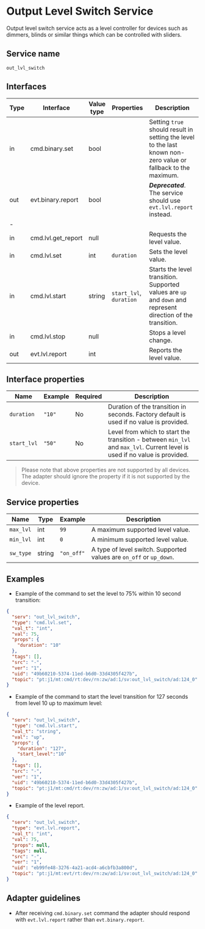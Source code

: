 # Output Level Switch Service

Output level switch service acts as a level controller for devices such as dimmers, blinds or similar things which can be controlled with sliders.

## Service name

`out_lvl_switch`

## Interfaces

| Type | Interface          | Value type | Properties              | Description                                                                                                    |
|------|--------------------|------------|-------------------------|----------------------------------------------------------------------------------------------------------------|
| in   | cmd.binary.set     | bool       |                         | Setting `true` should result in setting the level to the last known non-zero value or fallback to the maximum. |
| out  | evt.binary.report  | bool       |                         | ***Deprecated***. The service should use `evt.lvl.report` instead.                                             |
| -    |                    |            |                         |                                                                                                                |
| in   | cmd.lvl.get_report | null       |                         | Requests the level value.                                                                                      |
| in   | cmd.lvl.set        | int        | `duration`              | Sets the level value.                                                                                          |
| in   | cmd.lvl.start      | string     | `start_lvl`, `duration` | Starts the level transition. Supported values are `up` and `down` and represent direction of the transition.   |
| in   | cmd.lvl.stop       | null       |                         | Stops a level change.                                                                                          |
| out  | evt.lvl.report     | int        |                         | Reports the level value.                                                                                       |

## Interface properties

| Name        | Example | Required | Description                                                                                                                |
|-------------|---------|----------|----------------------------------------------------------------------------------------------------------------------------|
| `duration`  | `"10"`  | No       | Duration of the transition in seconds. Factory default is used if no value is provided.                                    |
| `start_lvl` | `"50"`  | No       | Level from which to start the transition - between `min_lvl` and `max_lvl`. Current level is used if no value is provided. |

> Please note that above properties are not supported by all devices. The adapter should ignore the property if it is not supported by the device.

## Service properties

| Name      | Type   | Example    | Description                                                         |
|-----------|--------|------------|---------------------------------------------------------------------|
| `max_lvl` | int    | `99`       | A maximum supported level value.                                    |
| `min_lvl` | int    | `0`        | A minimum supported level value.                                    |
| `sw_type` | string | `"on_off"` | A type of level switch. Supported values are `on_off` or `up_down`. |

## Examples

* Example of the command to set the level to 75% within 10 second transition:

```json
{
  "serv": "out_lvl_switch",
  "type": "cmd.lvl.set",
  "val_t": "int",
  "val": 75,
  "props": {
    "duration": "10"
  },
  "tags": [],
  "src": "-",
  "ver": "1",
  "uid": "49b60210-5374-11ed-b6d0-33d4305f427b",
  "topic": "pt:j1/mt:cmd/rt:dev/rn:zw/ad:1/sv:out_lvl_switch/ad:124_0"
}
```

* Example of the command to start the level transition for 127 seconds from level 10 up to maximum level: 

```json
{
  "serv": "out_lvl_switch",
  "type": "cmd.lvl.start",
  "val_t": "string",
  "val": "up",
  "props": {
    "duration": "127",
    "start_level":"10"
  },
  "tags": [],
  "src": "-",
  "ver": "1",
  "uid": "49b60210-5374-11ed-b6d0-33d4305f427b",
  "topic": "pt:j1/mt:cmd/rt:dev/rn:zw/ad:1/sv:out_lvl_switch/ad:124_0"
}
```

* Example of the level report.

```json
{
  "serv": "out_lvl_switch",
  "type": "evt.lvl.report",
  "val_t": "int",
  "val": 75,
  "props": null,
  "tags": null,
  "src": "-",
  "ver": "1",
  "uid": "eb99fe48-3276-4a21-acd4-a6cbfb3a800d",
  "topic": "pt:j1/mt:evt/rt:dev/rn:zw/ad:1/sv:out_lvl_switch/ad:124_0"
}
```

## Adapter guidelines

* After receiving `cmd.binary.set` command the adapter should respond with `evt.lvl.report` rather than `evt.binary.report`.